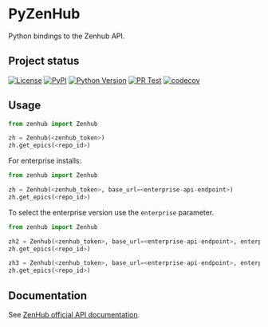# PyZenHub

Python bindings to the Zenhub API.

## Project status

[![License](https://img.shields.io/pypi/l/pyzenhub.svg?color=green)](https://github.com/goanpeca/pyzenhub/raw/main/LICENSE.txt)
[![PyPI](https://img.shields.io/pypi/v/pyzenhub.svg?color=green)](https://pypi.org/project/puzenhub)
[![Python
Version](https://img.shields.io/pypi/pyversions/pyzenhub.svg?color=green)](https://python.org)
[![PR Test](https://github.com/goanpeca/pyzenhub/actions/workflows/test_pull_request.yml/badge.svg?branch=main)](https://github.com/goanpeca/pyzenhub/actions/workflows/test_pull_request.yml)
[![codecov](https://codecov.io/gh/goanpeca/pyzenhub/branch/main/graph/badge.svg?token=dcsjgl1sOi)](https://codecov.io/gh/goanpeca/pyzenhub)

## Usage

```python
from zenhub import Zenhub

zh = Zenhub(<zenhub_token>)
zh.get_epics(<repo_id>)
```

For enterprise installs:

```python
from zenhub import Zenhub

zh = Zenhub(<zenhub_token>, base_url=<enterprise-api-endpoint>)
zh.get_epics(<repo_id>)
```

To select the enterprise version use the `enterprise` parameter. 

```python
from zenhub import Zenhub

zh2 = Zenhub(<zenhub_token>, base_url=<enterprise-api-endpoint>, enterprise=2)
zh.get_epics(<repo_id>)

zh3 = Zenhub(<zenhub_token>, base_url=<enterprise-api-endpoint>, enterprise=3)
zh.get_epics(<repo_id>)
```

## Documentation

See [ZenHub official API documentation](https://github.com/ZenHubIO/API).
